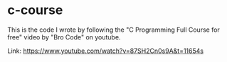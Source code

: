 # c-course

This is the code I wrote by following the "C Programming Full Course for free" video by "Bro Code" on youtube.

Link: https://www.youtube.com/watch?v=87SH2Cn0s9A&t=11654s